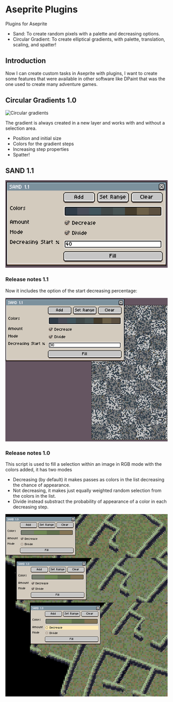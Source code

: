 # Aseprite Plugins

Plugins for Aseprite

- Sand: To create random pixels with a palette and decreasing options.
- Circular Gradient: To create elliptical gradients, with palette, translation, scaling, and spatter!

## Introduction

Now I can create custom tasks in Aseprite with plugins, I want to create some features that were available in other software like DPaint that was the one used to create many adventure games.

## Circular Gradients 1.0

![Circular gradients](https://github.com/juanpaexpedite/AsepritePlugins/blob/master/Circles/CircularGraients.png)

The gradient is always created in a new layer and works with and without a selection area.

- Position and initial size
- Colors for the gradient steps
- Increasing step properties
- Spatter!

## SAND 1.1

![Sand dialog](https://github.com/juanpaexpedite/AsepritePlugins/blob/master/Sand/SandScreenshot_1_1.png)

### Release notes 1.1

Now it includes the option of the start decreasing percentage:

![Sand dialog](https://github.com/juanpaexpedite/AsepritePlugins/blob/master/Sand/SandDecreasingExample.png)

### Release notes 1.0

This script is used to fill a selection within an image in RGB mode with the colors added, it has two modes

- Decreasing (by default) it makes passes as colors in the list decreasing the chance of appearance.
- Not decreasing, it makes just equally weighted random selection from the colors in the list.
- Divide instead substract the probability of appearance of a color in each decreasing step.

![Sand dialog](https://github.com/juanpaexpedite/AsepritePlugins/blob/master/Sand/SandComparision2.png)
